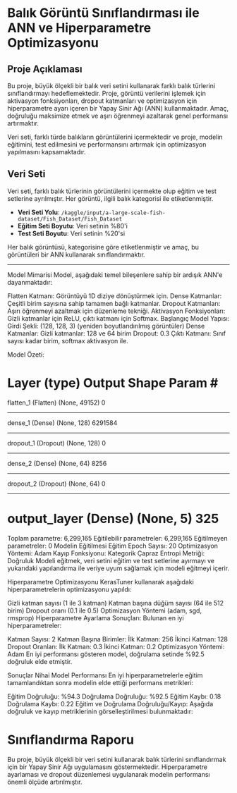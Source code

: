# Balık Görüntü Sınıflandırması ile ANN ve Hiperparametre Optimizasyonu

## Proje Açıklaması

Bu proje, büyük ölçekli bir balık veri setini kullanarak farklı balık türlerini sınıflandırmayı hedeflemektedir. Proje, görüntü verilerini işlemek için aktivasyon fonksiyonları, dropout katmanları ve optimizasyon için hiperparametre ayarı içeren bir Yapay Sinir Ağı (ANN) kullanmaktadır. Amaç, doğruluğu maksimize etmek ve aşırı öğrenmeyi azaltarak genel performansı artırmaktır.

Veri seti, farklı türde balıkların görüntülerini içermektedir ve proje, modelin eğitimini, test edilmesini ve performansını artırmak için optimizasyon yapılmasını kapsamaktadır.

## Veri Seti

Veri seti, farklı balık türlerinin görüntülerini içermekte olup eğitim ve test setlerine ayrılmıştır. Her görüntü, ilgili balık kategorisi ile etiketlenmiştir.

- **Veri Seti Yolu**: `/kaggle/input/a-large-scale-fish-dataset/Fish_Dataset/Fish_Dataset`
- **Eğitim Seti Boyutu**: Veri setinin %80'i
- **Test Seti Boyutu**: Veri setinin %20'si

Her balık görüntüsü, kategorisine göre etiketlenmiştir ve amaç, bu görüntüleri bir ANN kullanarak sınıflandırmaktır.

---

Model Mimarisi
Model, aşağıdaki temel bileşenlere sahip bir ardışık ANN'e dayanmaktadır:

Flatten Katmanı: Görüntüyü 1D diziye dönüştürmek için.
Dense Katmanlar: Çeşitli birim sayısına sahip tamamen bağlı katmanlar.
Dropout Katmanları: Aşırı öğrenmeyi azaltmak için düzenleme tekniği.
Aktivasyon Fonksiyonları: Gizli katmanlar için ReLU, çıktı katmanı için Softmax.
Başlangıç Model Yapısı:
Girdi Şekli: (128, 128, 3) (yeniden boyutlandırılmış görüntüler)
Dense Katmanlar:
Gizli katmanlar: 128 ve 64 birim
Dropout: 0.3
Çıktı Katmanı: Sınıf sayısı kadar birim, softmax aktivasyon ile.

Model Özeti:


Layer (type)               Output Shape         Param #     
=================================================================
flatten_1 (Flatten)         (None, 49152)        0           
_________________________________________________________________
dense_1 (Dense)             (None, 128)          6291584     
_________________________________________________________________
dropout_1 (Dropout)         (None, 128)          0           
_________________________________________________________________
dense_2 (Dense)             (None, 64)           8256        
_________________________________________________________________
dropout_2 (Dropout)         (None, 64)           0           
_________________________________________________________________
output_layer (Dense)        (None, 5)            325         
=================================================================
Toplam parametre: 6,299,165
Eğitilebilir parametreler: 6,299,165
Eğitilmeyen parametreler: 0
Modelin Eğitilmesi
Eğitim Epoch Sayısı: 20
Optimizasyon Yöntemi: Adam
Kayıp Fonksiyonu: Kategorik Çapraz Entropi
Metriği: Doğruluk
Modeli eğitmek, veri setini eğitim ve test setlerine ayırmayı ve yukarıdaki yapılandırma ile veriye uyum sağlamak için modeli eğitmeyi içerir.

Hiperparametre Optimizasyonu
KerasTuner kullanarak aşağıdaki hiperparametrelerin optimizasyonu yapıldı:

Gizli katman sayısı (1 ile 3 katman)
Katman başına düğüm sayısı (64 ile 512 birim)
Dropout oranı (0.1 ile 0.5)
Optimizasyon Yöntemi (adam, sgd, rmsprop)
Hiperparametre Ayarlama Sonuçları:
Bulunan en iyi hiperparametreler:

Katman Sayısı: 2
Katman Başına Birimler:
İlk Katman: 256
İkinci Katman: 128
Dropout Oranları:
İlk Katman: 0.3
İkinci Katman: 0.2
Optimizasyon Yöntemi: Adam
En iyi performansı gösteren model, doğrulama setinde %92.5 doğruluk elde etmiştir.

Sonuçlar
Nihai Model Performansı
En iyi hiperparametrelerle eğitim tamamlandıktan sonra modelin elde ettiği performans metrikleri:

Eğitim Doğruluğu: %94.3
Doğrulama Doğruluğu: %92.5
Eğitim Kaybı: 0.18
Doğrulama Kaybı: 0.22
Eğitim ve Doğrulama Doğruluğu/Kayıp:
Aşağıda doğruluk ve kayıp metriklerinin görselleştirilmesi bulunmaktadır:


# Sınıflandırma Raporu
Bu proje, büyük ölçekli bir veri setini kullanarak balık türlerini sınıflandırmak için bir Yapay Sinir Ağı uygulamasını göstermektedir. Hiperparametre ayarlaması ve dropout düzenlemesi uygulanarak modelin performansı önemli ölçüde artırılmıştır.



